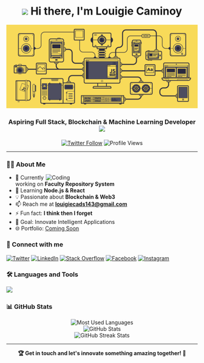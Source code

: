 <h1 align="center">
  <img src="https://media.giphy.com/media/hvRJCLFzcasrR4ia7z/giphy.gif" width="30px"/> 
  Hi there, I'm Louigie Caminoy
</h1>

<div align="center">
  <img src="https://raw.githubusercontent.com/muhammadnurulahsan/muhammadnurulahsan/main/ahsan.gif" alt="banner" width="800"/>
</div>

<h3 align="center">
  Aspiring Full Stack, Blockchain & Machine Learning Developer
  <img src="https://media.giphy.com/media/WUlplcMpOCEmTGBtBW/giphy.gif" width="30">
</h3>

<p align="center">
  <a href="https://twitter.com/louie_owe"><img src="https://img.shields.io/twitter/follow/louie_owe?logo=twitter&style=for-the-badge" alt="Twitter Follow"/></a>
  <img src="https://komarev.com/ghpvc/?username=louiecads&style=for-the-badge&color=blue" alt="Profile Views"/>
</p>

---

### 👨‍💻 About Me

<img align="right" alt="Coding" width="400" src="https://camo.githubusercontent.com/4d9f5ecceb711eec6e2018f38a5677dc657c9738d4a65ba3b928c41c0a45b439/68747470733a2f2f6d69726f2e6d656469756d2e636f6d2f6d61782f313336302f302a37513379765349765f7430696f4a2d5a2e676966">

- 🔭 Currently working on **Faculty Repository System**
- 🌱 Learning **Node.js & React**
- 💡 Passionate about **Blockchain & Web3**
- 📫 Reach me at **louigiecads143@gmail.com**
- ⚡ Fun fact: **I think then I forget**
- 🎯 Goal: Innovate Intelligent Applications
- 🌐 Portfolio: [Coming Soon](#)

### 🤝 Connect with me

<p align="left">
  <a href="https://twitter.com/louie_owe" target="_blank"><img align="center" src="https://raw.githubusercontent.com/rahuldkjain/github-profile-readme-generator/master/src/images/icons/Social/twitter.svg" alt="Twitter" height="30" width="40" /></a>
  <a href="https://linkedin.com/in/louie1221" target="_blank"><img align="center" src="https://raw.githubusercontent.com/rahuldkjain/github-profile-readme-generator/master/src/images/icons/Social/linked-in-alt.svg" alt="LinkedIn" height="30" width="40" /></a>
  <a href="https://stackoverflow.com/users/17355629" target="_blank"><img align="center" src="https://raw.githubusercontent.com/rahuldkjain/github-profile-readme-generator/master/src/images/icons/Social/stack-overflow.svg" alt="Stack Overflow" height="30" width="40" /></a>
  <a href="https://fb.com/louielocktorius21" target="_blank"><img align="center" src="https://raw.githubusercontent.com/rahuldkjain/github-profile-readme-generator/master/src/images/icons/Social/facebook.svg" alt="Facebook" height="30" width="40" /></a>
  <a href="https://instagram.com/louie.21_" target="_blank"><img align="center" src="https://raw.githubusercontent.com/rahuldkjain/github-profile-readme-generator/master/src/images/icons/Social/instagram.svg" alt="Instagram" height="30" width="40" /></a>
</p>

### 🛠️ Languages and Tools

<p align="left">
  <img src="https://skillicons.dev/icons?i=cpp,java,html,css,figma,js,php,mysql,git,cs,nodejs,express,react&perline=8" />
</p>

### 📊 GitHub Stats

<div align="center">
  <img src="https://github-readme-stats.vercel.app/api/top-langs?username=louiecads&show_icons=true&locale=en&layout=compact&theme=radical" alt="Most Used Languages" />
</div>

<div align="center">
  <img src="https://github-readme-stats.vercel.app/api?username=louiecads&show_icons=true&locale=en&theme=radical" alt="GitHub Stats" />
</div>

<div align="center">
  <img src="https://github-readme-streak-stats.herokuapp.com/?user=louiecads&theme=radical" alt="GitHub Streak Stats" />
</div>

---

<div align="center">
  <b>🏆 Get in touch and let's innovate something amazing together! 🚀</b>
</div>
